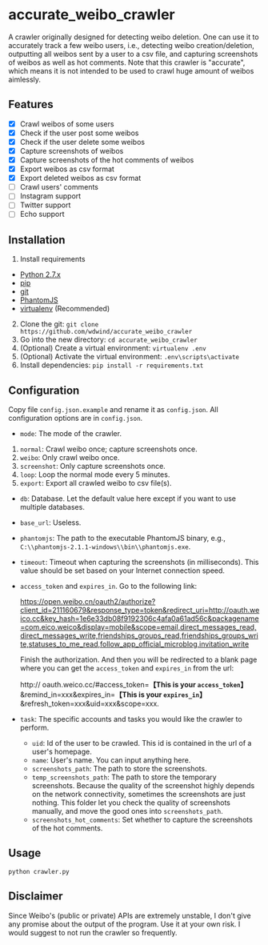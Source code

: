 accurate_weibo_crawler
===================

A crawler originally designed for detecting weibo deletion. One can use it to accurately track a few weibo users, i.e., detecting weibo creation/deletion, outputting all weibos sent by a user to a csv file, and capturing screenshots of weibos as well as hot comments. Note that this crawler is "accurate", which means it is not intended to be used to crawl huge amount of weibos aimlessly.

## Features
- [x] Crawl weibos of some users
- [x] Check if the user post some weibos
- [x] Check if the user delete some weibos
- [x] Capture screenshots of weibos
- [x] Capture screenshots of the hot comments of weibos
- [x] Export weibos as csv format
- [x] Export deleted weibos as csv format
- [ ] Crawl users' comments
- [ ] Instagram support
- [ ] Twitter support
- [ ] Echo support

## Installation

 1. Install requirements
   - [Python 2.7.x](http://docs.python-guide.org/en/latest/starting/installation/)
   - [pip](https://pip.pypa.io/en/stable/installing/)
   - [git](https://git-scm.com/)
   - [PhantomJS](http://phantomjs.org/download.html)
   - [virtualenv](https://virtualenv.pypa.io/en/stable/installation/) (Recommended)
 2. Clone the git: `git clone https://github.com/wdwind/accurate_weibo_crawler`
 3. Go into the new directory: `cd accurate_weibo_crawler`
 4. (Optional) Create a virtual environment: `virtualenv .env`
 5. (Optional) Activate the virtual environment: `.env\scripts\activate`
 6. Install dependencies: `pip install -r requirements.txt`

## Configuration
Copy file `config.json.example` and rename it as `config.json`. All configuration options are in `config.json`.

 - `mode`: The mode of the crawler.
  1. `normal`: Crawl weibo once; capture screenshots once.
  2. `weibo`: Only crawl weibo once.
  3. `screenshot`: Only capture screenshots once.
  4. `loop`: Loop the normal mode every 5 minutes.
  5. `export`: Export all crawled weibo to csv file(s).
 - `db`: Database. Let the default value here except if you want to use multiple databases.
 - `base_url`: Useless.
 - `phantomjs`: The path to the executable PhantomJS binary, e.g., `C:\\phantomjs-2.1.1-windows\\bin\\phantomjs.exe`.
 - `timeout`: Timeout when capturing the screenshots (in milliseconds). This value should be set based on your Internet connection speed.
 - `access_token` and `expires_in`. Go to the following link:

    https://open.weibo.cn/oauth2/authorize?client_id=211160679&response_type=token&redirect_uri=http://oauth.weico.cc&key_hash=1e6e33db08f9192306c4afa0a61ad56c&packagename=com.eico.weico&display=mobile&scope=email,direct_messages_read,direct_messages_write,friendships_groups_read,friendships_groups_write,statuses_to_me_read,follow_app_official_microblog,invitation_write
    
    Finish the authorization. And then you will be redirected to a blank page where you can get the `access_token` and `expires_in` from the url:
    
    http:// oauth.weico.cc/#access_token=**【This is your `access_token`】**&remind_in=xxx&expires_in=**【This is your `expires_in`】**&refresh_token=xxx&uid=xxx&scope=xxx. 
 - `task`: The specific accounts and tasks you would like the crawler to perform.
    - `uid`: Id of the user to be crawled. This id is contained in the url of a user's homepage.
    - `name`: User's name. You can input anything here.
    - `screenshots_path`: The path to store the screenshots.
    - `temp_screenshots_path`: The path to store the temporary screenshots. Because the quality of the screenshot highly depends on the network connectivity, sometimes the screenshots are just nothing. This folder let you check the quality of screenshots manually, and move the good ones into `screenshots_path`.
    - `screenshots_hot_comments`: Set whether to capture the screenshots of the hot comments.

## Usage

`python crawler.py`

## Disclaimer
Since Weibo's (public or private) APIs are extremely unstable, I don't give any promise about the output of the program. Use it at your own risk. I would suggest to not run the crawler so frequently.